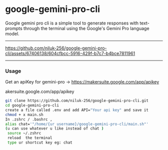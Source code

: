 # google-gemini-pro-cli

Google gemini pro cli is a simple tool to generate responses with text-prompts through the terminal using the Google's Gemini Pro language model.

---

https://github.com/niluk-256/google-gemini-pro-cli/assets/67406138/604cfbcc-5916-429f-b7c7-b4bce7811961

---

### Usage 

Get an apiKey for gemini-pro -> https://makersuite.google.com/app/apikey



akersuite.google.com/app/apikey

``` bash 
git clone https://github.com/niluk-256/google-gemini-pro-cli.git
cd google-gemini-pro-cli
create a file called .env and add API="Your api key" and save it 
chmod + x main.sh
In .zshrc / .bashrc ,
alias chat='"/home/{ur username}/google-gemini-pro-cli/main.sh"' 
(u can use whatever u like instead of chat )
 source ~/.zshrc
 reload  the terminal
 type ur shortcut key eg: chat  

```
